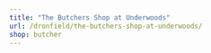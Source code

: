 ```yaml
---
title: "The Butchers Shop at Underwoods"
url: /dronfield/the-butchers-shop-at-underwoods/
shop: butcher
---
```

